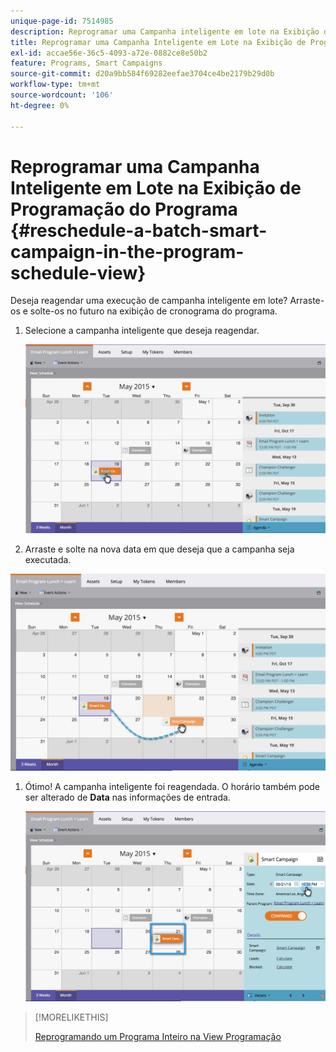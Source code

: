 ```yaml
---
unique-page-id: 7514985
description: Reprogramar uma Campanha inteligente em lote na Exibição de programação do programa - Documentação do Marketo - Documentação do produto
title: Reprogramar uma Campanha Inteligente em Lote na Exibição de Programação do Programa
exl-id: accae56e-36c5-4093-a72e-0882ce8e50b2
feature: Programs, Smart Campaigns
source-git-commit: d20a9bb584f69282eefae3704ce4be2179b29d0b
workflow-type: tm+mt
source-wordcount: '106'
ht-degree: 0%

---
```


# Reprogramar uma Campanha Inteligente em Lote na Exibição de Programação do Programa {#reschedule-a-batch-smart-campaign-in-the-program-schedule-view}

Deseja reagendar uma execução de campanha inteligente em lote? Arraste-os e solte-os no futuro na exibição de cronograma do programa.

1. Selecione a campanha inteligente que deseja reagendar.

   ![](assets/image2015-5-19-12-3a8-3a28.png)

1. Arraste e solte na nova data em que deseja que a campanha seja executada.

![](assets/image2015-5-19-12-3a12-3a1.png)

1. Ótimo! A campanha inteligente foi reagendada. O horário também pode ser alterado de **Data** nas informações de entrada.

   ![](assets/image2015-5-19-12-3a15-3a38.png)

>[!MORELIKETHIS]
>
>[Reprogramando um Programa Inteiro na View Programação](/help/marketo/product-docs/core-marketo-concepts/programs/program-schedule-view/rescheduling-an-entire-program-from-the-schedule-view.md)
